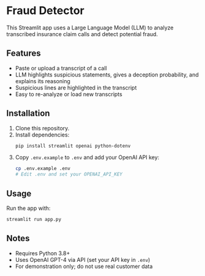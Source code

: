 # Fraud Detector

This Streamlit app uses a Large Language Model (LLM) to analyze transcribed insurance claim calls and detect potential fraud.

## Features
- Paste or upload a transcript of a call
- LLM highlights suspicious statements, gives a deception probability, and explains its reasoning
- Suspicious lines are highlighted in the transcript
- Easy to re-analyze or load new transcripts

## Installation
1. Clone this repository.
2. Install dependencies:
   ```bash
   pip install streamlit openai python-dotenv
   ```
3. Copy `.env.example` to `.env` and add your OpenAI API key:
   ```bash
   cp .env.example .env
   # Edit .env and set your OPENAI_API_KEY
   ```

## Usage
Run the app with:
```bash
streamlit run app.py
```

## Notes
- Requires Python 3.8+
- Uses OpenAI GPT-4 via API (set your API key in `.env`)
- For demonstration only; do not use real customer data 
